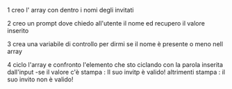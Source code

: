 1 creo l' array con dentro i nomi degli invitati 

2 creo un prompt dove chiedo all'utente il nome ed recupero il valore inserito

3 crea una variabile di controllo per dirmi se il nome è presente o meno nell array

4 ciclo l'array e confronto l'elemento che sto ciclando con la parola inserita dall'input -se il valore c'è stampa : Il suo invitp è valido! altrimenti stampa : il suo invito non è valido!